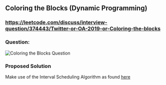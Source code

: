 ## Coloring the Blocks (Dynamic Programming)

### https://leetcode.com/discuss/interview-question/374443/Twitter-or-OA-2019-or-Coloring-the-blocks

### Question:
![Coloring the Blocks Question](https://assets.leetcode.com/users/mithunjmistry/image_1567573532.png "Coloring the Blocks Question")


### Proposed Solution
Make use of the Interval Scheduling Algorithm as found [here](https://www.codespeedy.com/interval-scheduling-in-python/)